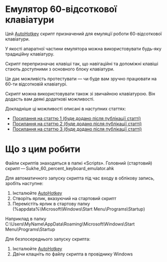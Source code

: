 # Емулятор 60-відсоткової клавіатури

Цей [AutoHotkey](https://autohotkey.com/) скрипт призначений для емуляції роботи 60-відсоткової клавіатури.

У якості апаратної частини емулятора можна використовувати будь-яку традиційну клавіатуру.

Скрипт перепризначає клавіші так, що навігаційні та допоміжні клавіші стають доступними з основного блоку клавіатури.

Це дає можливість протестувати — чи буде вам зручно працювати на 60-ти відсотковій клавіатурі.

Скрипт можна використовувати також зі звичайною клавіатурою. Він додасть вам деякі додаткові можливості.

Докладніше ці можливості описані в наступних статтях:
- [Посилання на статтю 1 (буде додано після публікації статті)](http://dou.ua)
- [Посилання на статтю 2 (буде додано після публікації статті)](http://dou.ua)
- [Посилання на статтю 3 (буде додано після публікації статті)](http://dou.ua)

# Що з цим робити

Файли скриптів знаходяться в папкі «Scripts». Головний (стартовий) скрипт — Sukhe_60_percent_keyboard_emulator.ahk

Для автоматичного запуску скрипта під час входу в облікову запись, зробіть наступне:
1. Інсталюйте [AutoHotkey](https://autohotkey.com/)
2. Створіть ярлик, вказуючий на стартовий скрипт 
3. Перемістіть ярлик в стартову папку (%appdata%\Microsoft\Windows\Start Menu\Programs\Startup)

Наприклад в папку C:\Users\MyName\AppData\Roaming\Microsoft\Windows\Start Menu\Programs\Startup

Для безпосереднього запуску скрипта:
1. Інсталюйте [AutoHotkey](https://autohotkey.com/)
2. Двічи клацніть по файлу скрипта в провіднику Windows
